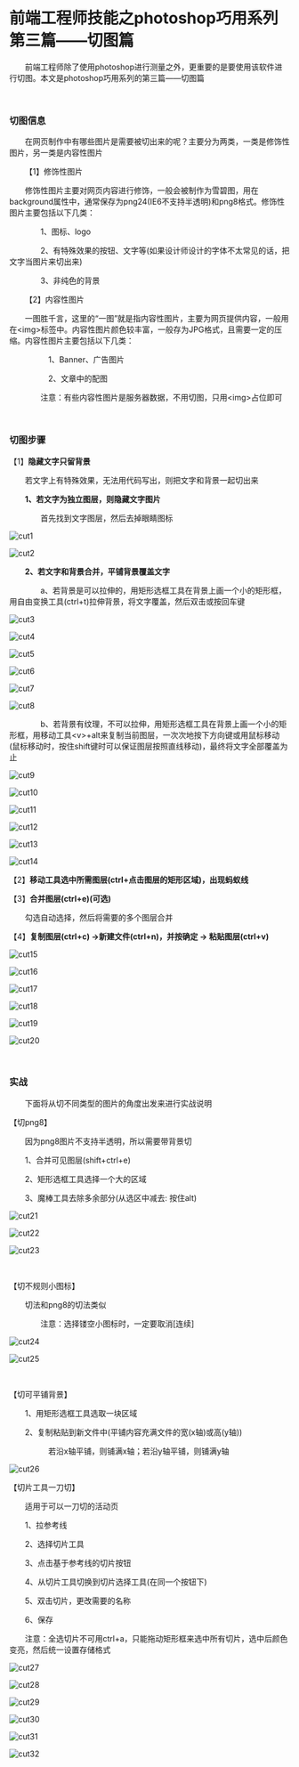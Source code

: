 # 前端工程师技能之photoshop巧用系列第三篇——切图篇

&emsp;&emsp;前端工程师除了使用photoshop进行测量之外，更重要的是要使用该软件进行切图。本文是photoshop巧用系列的第三篇&mdash;&mdash;切图篇

&nbsp;

### 切图信息

&emsp;&emsp;在网页制作中有哪些图片是需要被切出来的呢？主要分为两类，一类是修饰性图片，另一类是内容性图片

&emsp;&emsp;【1】修饰性图片

&emsp;&emsp;修饰性图片主要对网页内容进行修饰，一般会被制作为雪碧图，用在background属性中，通常保存为png24(IE6不支持半透明)和png8格式。修饰性图片主要包括以下几类：

&emsp;&emsp;&emsp;&emsp;1、图标、logo

&emsp;&emsp;&emsp;&emsp;2、有特殊效果的按钮、文字等(如果设计师设计的字体不太常见的话，把文字当图片来切出来)

&emsp;&emsp;&emsp;&emsp;3、非纯色的背景

&emsp;&emsp;【2】内容性图片

&emsp;&emsp;一图胜千言，这里的&ldquo;一图&rdquo;就是指内容性图片，主要为网页提供内容，一般用在&lt;img&gt;标签中。内容性图片颜色较丰富，一般存为JPG格式，且需要一定的压缩。内容性图片主要包括以下几类：

&emsp;&emsp;&emsp;&emsp;　1、Banner、广告图片

&emsp;&emsp;&emsp;&emsp;　2、文章中的配图

&emsp;&emsp;&emsp;&emsp;注意：有些内容性图片是服务器数据，不用切图，只用&lt;img&gt;占位即可

&nbsp;

### 切图步骤

【1】**隐藏文字只留背景**

&emsp;&emsp;若文字上有特殊效果，无法用代码写出，则把文字和背景一起切出来

&emsp;&emsp;**1、若文字为独立图层，则隐藏文字图片**

&emsp;&emsp;&emsp;&emsp;首先找到文字图层，然后去掉眼睛图标

![cut1](https://pic.xiaohuochai.site/blog/helper_ps_cut1.jpg)

![cut2](https://pic.xiaohuochai.site/blog/helper_ps_cut2.jpg)


&emsp;&emsp;**2、若文字和背景合并，平铺背景覆盖文字**

&emsp;&emsp;&emsp;&emsp;a、若背景是可以拉伸的，用矩形选框工具在背景上画一个小的矩形框，用自由变换工具(ctrl+t)拉伸背景，将文字覆盖，然后双击或按回车键

![cut3](https://pic.xiaohuochai.site/blog/helper_ps_cut3.jpg)

![cut4](https://pic.xiaohuochai.site/blog/helper_ps_cut4.jpg)

![cut5](https://pic.xiaohuochai.site/blog/helper_ps_cut5.jpg)

![cut6](https://pic.xiaohuochai.site/blog/helper_ps_cut6.jpg)

![cut7](https://pic.xiaohuochai.site/blog/helper_ps_cut7.jpg)

![cut8](https://pic.xiaohuochai.site/blog/helper_ps_cut8.jpg)


&emsp;&emsp;&emsp;&emsp;b、若背景有纹理，不可以拉伸，用矩形选框工具在背景上画一个小的矩形框，用移动工具&lt;v&gt;+alt来复制当前图层，一次次地按下方向键或用鼠标移动(鼠标移动时，按住shift键时可以保证图层按照直线移动)，最终将文字全部覆盖为止

![cut9](https://pic.xiaohuochai.site/blog/helper_ps_cut9.jpg)

![cut10](https://pic.xiaohuochai.site/blog/helper_ps_cut10.jpg)

![cut11](https://pic.xiaohuochai.site/blog/helper_ps_cut11.jpg)

![cut12](https://pic.xiaohuochai.site/blog/helper_ps_cut12.jpg)

![cut13](https://pic.xiaohuochai.site/blog/helper_ps_cut13.jpg)

![cut14](https://pic.xiaohuochai.site/blog/helper_ps_cut14.jpg)


【2】**移动工具选中所需图层(ctrl+点击图层的矩形区域)，出现蚂蚁线**

【3】**合并图层(ctrl+e)(可选)**

&emsp;&emsp;勾选自动选择，然后将需要的多个图层合并

【4】**复制图层(ctrl+c) -&gt;新建文件(ctrl+n)，并按确定 -&gt; 粘贴图层(ctrl+v)**

![cut15](https://pic.xiaohuochai.site/blog/helper_ps_cut15.jpg)

![cut16](https://pic.xiaohuochai.site/blog/helper_ps_cut16.jpg)

![cut17](https://pic.xiaohuochai.site/blog/helper_ps_cut17.jpg)

![cut18](https://pic.xiaohuochai.site/blog/helper_ps_cut18.jpg)

![cut19](https://pic.xiaohuochai.site/blog/helper_ps_cut19.jpg)

![cut20](https://pic.xiaohuochai.site/blog/helper_ps_cut20.jpg)

&nbsp;

### 实战

&emsp;&emsp;下面将从切不同类型的图片的角度出发来进行实战说明

【切png8】

&emsp;&emsp;因为png8图片不支持半透明，所以需要带背景切

&emsp;&emsp;1、合并可见图层(shift+ctrl+e)

&emsp;&emsp;2、矩形选框工具选择一个大的区域

&emsp;&emsp;3、魔棒工具去除多余部分(从选区中减去: 按住alt)

![cut21](https://pic.xiaohuochai.site/blog/helper_ps_cut21.jpg)

![cut22](https://pic.xiaohuochai.site/blog/helper_ps_cut22.jpg)

![cut23](https://pic.xiaohuochai.site/blog/helper_ps_cut23.jpg)

&nbsp;

【切不规则小图标】

&emsp;&emsp;切法和png8的切法类似

&emsp;&emsp;&emsp;&emsp;注意：选择镂空小图标时，一定要取消[连续]

![cut24](https://pic.xiaohuochai.site/blog/helper_ps_cut24.jpg)

![cut25](https://pic.xiaohuochai.site/blog/helper_ps_cut25.jpg)

&nbsp;

【切可平铺背景】

&emsp;&emsp;1、用矩形选框工具选取一块区域

&emsp;&emsp;2、复制粘贴到新文件中(平铺内容充满文件的宽(x轴)或高(y轴))

&emsp;&emsp;&emsp;&emsp;　若沿x轴平铺，则铺满x轴；若沿y轴平铺，则铺满y轴

![cut26](https://pic.xiaohuochai.site/blog/helper_ps_cut26.jpg)

【切片工具一刀切】

&emsp;&emsp;适用于可以一刀切的活动页

&emsp;&emsp;1、拉参考线

&emsp;&emsp;2、选择切片工具

&emsp;&emsp;3、点击基于参考线的切片按钮

&emsp;&emsp;4、从切片工具切换到切片选择工具(在同一个按钮下)

&emsp;&emsp;5、双击切片，更改需要的名称

&emsp;&emsp;6、保存

&emsp;&emsp;注意：全选切片不可用ctrl+a，只能拖动矩形框来选中所有切片，选中后颜色变亮，然后统一设置存储格式

![cut27](https://pic.xiaohuochai.site/blog/helper_ps_cut27.jpg)

![cut28](https://pic.xiaohuochai.site/blog/helper_ps_cut28.jpg)

![cut29](https://pic.xiaohuochai.site/blog/helper_ps_cut29.jpg)

![cut30](https://pic.xiaohuochai.site/blog/helper_ps_cut30.jpg)

![cut31](https://pic.xiaohuochai.site/blog/helper_ps_cut31.jpg)

![cut32](https://pic.xiaohuochai.site/blog/helper_ps_cut32.jpg)
